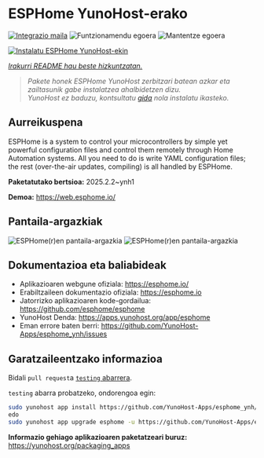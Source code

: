 <!--
Ohart ongi: README hau automatikoki sortu da <https://github.com/YunoHost/apps/tree/master/tools/readme_generator>ri esker
EZ editatu eskuz.
-->

# ESPHome YunoHost-erako

[![Integrazio maila](https://apps.yunohost.org/badge/integration/esphome)](https://ci-apps.yunohost.org/ci/apps/esphome/)
![Funtzionamendu egoera](https://apps.yunohost.org/badge/state/esphome)
![Mantentze egoera](https://apps.yunohost.org/badge/maintained/esphome)

[![Instalatu ESPHome YunoHost-ekin](https://install-app.yunohost.org/install-with-yunohost.svg)](https://install-app.yunohost.org/?app=esphome)

*[Irakurri README hau beste hizkuntzatan.](./ALL_README.md)*

> *Pakete honek ESPHome YunoHost zerbitzari batean azkar eta zailtasunik gabe instalatzea ahalbidetzen dizu.*  
> *YunoHost ez baduzu, kontsultatu [gida](https://yunohost.org/install) nola instalatu ikasteko.*

## Aurreikuspena

ESPHome is a system to control your microcontrollers by simple yet powerful configuration files and control them remotely through Home Automation systems. All you need to do is write YAML configuration files; the rest (over-the-air updates, compiling) is all handled by ESPHome.


**Paketatutako bertsioa:** 2025.2.2~ynh1

**Demoa:** <https://web.esphome.io/>

## Pantaila-argazkiak

![ESPHome(r)en pantaila-argazkia](./doc/screenshots/hero.png)
![ESPHome(r)en pantaila-argazkia](./doc/screenshots/screenshot.png)

## Dokumentazioa eta baliabideak

- Aplikazioaren webgune ofiziala: <https://esphome.io/>
- Erabiltzaileen dokumentazio ofiziala: <https://esphome.io>
- Jatorrizko aplikazioaren kode-gordailua: <https://github.com/esphome/esphome>
- YunoHost Denda: <https://apps.yunohost.org/app/esphome>
- Eman errore baten berri: <https://github.com/YunoHost-Apps/esphome_ynh/issues>

## Garatzaileentzako informazioa

Bidali `pull request`a [`testing` abarrera](https://github.com/YunoHost-Apps/esphome_ynh/tree/testing).

`testing` abarra probatzeko, ondorengoa egin:

```bash
sudo yunohost app install https://github.com/YunoHost-Apps/esphome_ynh/tree/testing --debug
edo
sudo yunohost app upgrade esphome -u https://github.com/YunoHost-Apps/esphome_ynh/tree/testing --debug
```

**Informazio gehiago aplikazioaren paketatzeari buruz:** <https://yunohost.org/packaging_apps>
